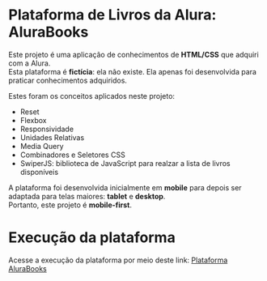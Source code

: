 # Plataforma de Livros da Alura: AluraBooks
Este projeto é uma aplicação de conhecimentos de **HTML/CSS** que adquiri com a Alura.  
Esta plataforma é **fictícia**: ela não existe. Ela apenas foi desenvolvida para praticar conhecimentos adquiridos.  
  
Estes foram os conceitos aplicados neste projeto:  
- Reset
- Flexbox
- Responsividade
- Unidades Relativas
- Media Query
- Combinadores e Seletores CSS
- SwiperJS: biblioteca de JavaScript para realzar a lista de livros disponíveis
  
  
A plataforma foi desenvolvida inicialmente em **mobile** para depois ser adaptada para telas maiores: **tablet** e **desktop**.  
Portanto, este projeto é **mobile-first**.
# Execução da plataforma
Acesse a execução da plataforma por meio deste link: [Plataforma AluraBooks](https://plataforma-alura-nu.vercel.app/)  
